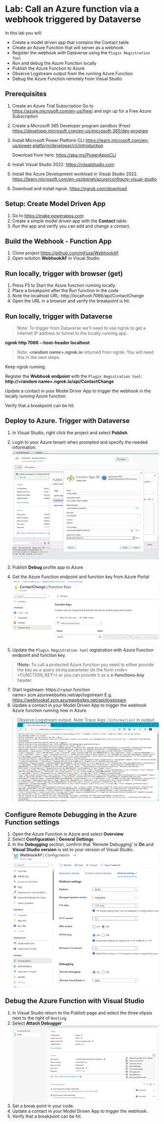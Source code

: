 # Lab: Call an Azure function via a webhook triggered by Dataverse

In this lab you will: 
* Create a model driven app that contains the Contact table
* Create an Azure Function that will server as a webhook
* Register the webhook with Dataverse using the ```Plugin Registration Tool```
* Run and debug the Azure Function locally
* Publish the Azure Function to Azure
* Observe Logstream output from the running Azure Function
* Debug the Azure Function remotely from Visual Studio

## Prerequisites

1.	Create an Azure Trial Subscription
Go to https://azure.microsoft.com/en-us/free/ and sign up for a Free Azure Subscription 

2. Create a Microsoft 365 Developer program sandbox (Free)
https://developer.microsoft.com/en-us/microsoft-365/dev-program

3. Install Microsoft Power Platform CLI
https://learn.microsoft.com/en-us/power-platform/developer/cli/introduction

    Download from here:
https://aka.ms/PowerAppsCLI

5. Install Visual Studio 2022.
   https://visualstudio.com
  
6. Install the Azure Development workload in Visual Studio 2022. https://learn.microsoft.com/en-us/dotnet/azure/configure-visual-studio
   
7. Download and install ngrok. https://ngrok.com/download

## Setup: Create Model Driven App 
1. Go to https://make.powerapps.com
2. Create a simple model driven app with the **Contact** table.
3. Run the app and verify you can add and change a contact.

## Build the Webhook - Function App

1. Clone project https://github.com/mjfusa/WebhookAF
2. Open solution **WebhookAF** in Visual Studio

## Run locally, trigger with browser (get)
1. Press F5 to Start the Azure function running locally.
2. Place a breakpoint after the Run function in the code
2. Note the localhost URL:  http://localhost:7066/api/ContactChange
3. Open the URL in a browser and verify the breakpoint is hit.

## Run locally, trigger with Dataverse 
>Note: To trigger from Dataverse we'll need to use ngrok to get a internet IP address to tunnel to the locally running app.

**ngrok http 7066 --host-header localhost**

>Note: **\<random name>.ngrok.io** returned from ngrok. You will need this in the next steps.

Keep ngrok running.

Register the **Webhook endpoint** with the ```Plugin Registration tool```: **http://\<random name>.ngrok.io/api/ContactChange**

Update a contact in your Model Driver App to trigger the webhook in the locally running Azure function.

Verify that a breakpoint can be hit.

## Deploy to Azure. Trigger with Dataverse 

1. In Visual Studio, right click the project and select **Publish**.
2. Login to your Azure tenant when prompted and specify the needed information.
   ![CreateAzureFunctionAzureSetup](./images/CreateAzureFunctionAzureSetup.png)
3. Publish **Debug** profile app to Azure
4. Get the Azure Function endpoint and function key from Azure Portal
   ![function key](./images/functionkey.png)

5. Update the ```Plugin Registration tool``` registration with Azure Function endpoint and function key. 
> **!Note:** To call a protected Azure function you need to either provide the key as a query string parameter (in the form code=<FUNCTION_KEY>) or you can provide it as a **x-functions-key** header.

7. Start logstream: https://\<your function name>.scm.azurewebsites.net/api/logstream
   E.g. https://webhookaf.scm.azurewebsites.net/api/logstream
6. Update a contact in your Model Driven App to trigger the webhook Azure function running now in Azure.

>Observe Logstream output. Note Trace logs ```[Information]``` in output.
![logstream](./images/logstream.png)

## Configure Remote Debugging in the Azure Function settings

1. Open the Azure Function in Azure and select **Overview**
2. Select **Configuration** | **General Settings**
3. In the **Debugging** section, confirm that 'Remote Debugging' is **On** and **Visual Studio version** is set to your version of Visual Studio.
![DebugSettings](./images/DebugSettings.png)

## Debug the Azure Function with Visual Studio

1. In Visual Studio return to the Publish page and select the three elipsis next to the right of ```Hosting```.
2. Select **Attach Debugger**
![logstream](./images/StartRemoteDebugging.png)
3. Set a break point in your code.
4. Update a contact in your Model Driven App to trigger the webhook.
5. Verify that a breakpoint can be hit.
